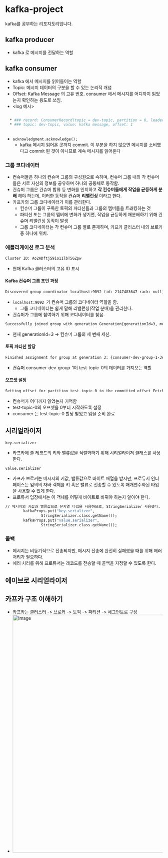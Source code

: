 # kafka-project
kafka를 공부하는 리포지토리입니다. 

## kafka producer 
- kafka 로 메시지를 전달하는 역할 

## kafka consumer 
- kafka 에서 메시지를 읽어들이는 역할 
- Topic: 메시지 데이터의 구분을 할 수 있는 논리적 개념 
- Offset: Kafka Message 의 고유 번호. consumer 에서 메시지를 어디까지 읽었는지 확인하는 용도로 쓰임. 
- <log 예시>
```dockerfile

  * ### record: ConsumerRecord(topic = dev-topic, partition = 0, leaderEpoch = 0, offset = 1, CreateTime = 1649170434791, serialized key size = -1, serialized value size = 13, headers = RecordHeaders(headers = [], isReadOnly = false), key = null, value = kafka message)
  * ### topic: dev-topic, value: kafka message, offset: 1
  
```
- `acknowledgment.acknowledge();` 
  - kafka 메시지 읽어온 곳까지 commit.
    이 부분을 하지 않으면 메시지를 소비했다고 commit 된 것이 아니므로 계속 메시지를 읽어온다
### 그룹 코디네이터 
- 컨슈머들은 하나의 컨슈머 그룹의 구성원으로 속하며, 컨슈머 그룹 내의 각 컨슈머들은 서로 자신의 정보를 공유하며 하나의 공동체로 동작함. 
- 컨슈머 그룹은 컨슈머 합류 등 변화를 인지하고 **각 컨슈머들에게 작업을 균등하게 분배** 해야 하는데, 이러한 동작을 컨슈머 **리밸런싱** 이라고 한다. 
- 카프카의 그룹 코디네이터가 이를 관리한다. 
  - 컨슈머 그룹이 구독한 토픽의 파티션들과 그룹의 멤버들을 트래킹하는 것 
  - 파티션 또는 그룹의 멤버에 변화가 생기면, 작업을 균등하게 재분배하기 위해 컨슈머 리밸런싱 동작이 발생 
  - 그룹 코디네이터는 각 컨슈머 그룹 별로 존재하며, 카프카 클러스터 내의 브로커 중 하나에 위치. 


### 애플리케이션 로그 분석 
```dockerfile
Cluster ID: Ao2ADftjS9io11lbT5GZpw
```
- 현재 Kafka 클러스터의 고유 ID 표시 

#### Kafka 컨슈머 그룹 조인 과정 
```dockerfile
Discovered group coordinator localhost:9092 (id: 2147483647 rack: null)
```
- `localhost:9092 `가 컨슈머 그룹의 코디네이터 역할을 함.
  - 그룹 코디네이터는 쉽게 말해 리밸런싱(작업 분배)을 관리한다. 
- 컨슈머가 그룹에 참여하기 위해 코디네이터를 찾음. 
```dockerfile
Successfully joined group with generation Generation{generationId=3, memberId='consumer-dev-group-1-3e4b359f-1409-4747-9d46-d1b96354f064', protocol='range'}
```
- 현재 generationId=3 → 컨슈머 그룹의 세 번째 세션.

#### 토픽 파티션 할당 
```dockerfile
Finished assignment for group at generation 3: {consumer-dev-group-1-3e4b359f-1409-4747-9d46-d1b96354f064=Assignment(partitions=[test-topic-0])}
```
- 컨슈머 consumer-dev-group-1이 test-topic-0의 데이터를 가져오는 역할

#### 오프셋 설정 
```dockerfile
Setting offset for partition test-topic-0 to the committed offset FetchPosition{offset=0, offsetEpoch=Optional.empty, currentLeader=LeaderAndEpoch{leader=Optional[localhost:9092 (id: 0 rack: null)], epoch=0}}
```
- 컨슈머가 어디까지 읽었는지 기억함 
- test-topic-0의 오프셋을 0부터 시작하도록 설정
- consumer 는 test-topic-0 할당 받았고 읽을 준비 완료 

## 시리얼라이저 
`key.serializer`
- 카프카에 쓸 레코드의 키와 밸류값을 직렬화하기 위해 시리얼라이저 클래스를 사용한다.

`value.serializer`
- 카프카 브로커는 메시지의 키값, 밸류값으로 바이트 배열을 받지만, 프로듀서 인터페이스는 임의의 자바 객체를 키 혹은 밸류로 전송할 수 있도록 매개변수화된 타입을 사용할 수 있게 한다.
- 프로듀서 입장에서는 이 객체를 어떻게 바이트로 바꿔야 하는지 알아야 한다.

```dockerfile
// 메시지의 키값과 밸류값으로 문자열 타입을 사용하므로, StringSerializer 사용했다.
		kafkaProps.put("key.serializer",
				StringSerializer.class.getName());
		kafkaProps.put("value.serializer",
				StringSerializer.class.getName());

```
### 콜백
- 메시지는 비동기적으로 전송되지만, 메시지 전송에 완전히 실패했을 때를 위해 에러 처리가 필요하다.
- 에러 처리를 위해 프로듀서는 레코드를 전송할 때 콜백을 지정할 수 있도록 한다.

## 에이브로 시리얼라이저

## 카프카 구조 이해하기 
- 카프카는 클러스터 -> 브로커 -> 토픽 -> 파티션 -> 세그먼트로 구성
- <img width="761" alt="Image" src="https://github.com/user-attachments/assets/507dcae2-1e80-411e-b7c3-b94f16321981" />